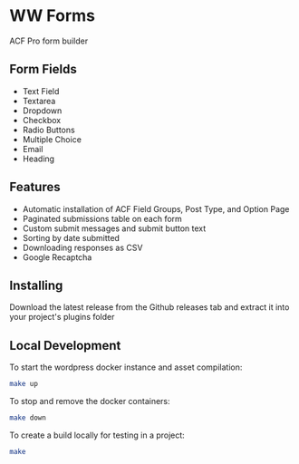 # WW Forms

ACF Pro form builder

## Form Fields

- Text Field
- Textarea
- Dropdown
- Checkbox
- Radio Buttons
- Multiple Choice
- Email
- Heading

## Features

- Automatic installation of ACF Field Groups, Post Type, and Option Page
- Paginated submissions table on each form
- Custom submit messages and submit button text
- Sorting by date submitted
- Downloading responses as CSV
- Google Recaptcha

## Installing

Download the latest release from the Github releases tab and extract it into
your project's plugins folder

## Local Development

To start the wordpress docker instance and asset compilation:

```bash
make up
```

To stop and remove the docker containers:

```bash
make down
```

To create a build locally for testing in a project:

```bash
make
```
